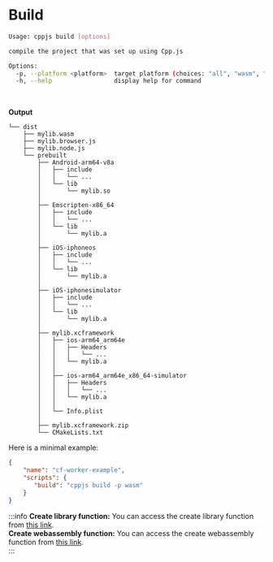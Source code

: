 # Build
```bash
Usage: cppjs build [options]

compile the project that was set up using Cpp.js

Options:
  -p, --platform <platform>  target platform (choices: "all", "wasm", "android", "ios", default: "all")
  -h, --help                 display help for command
```

<br />

**Output**
```
└── dist
    ├── mylib.wasm
    ├── mylib.browser.js
    ├── mylib.node.js
    └── prebuilt
        ├── Android-arm64-v8a
        │   ├── include
        │   │   └── ...
        │   └── lib
        │       └── mylib.so
        │
        ├── Emscripten-x86_64
        │   ├── include
        │   │   └── ...
        │   └── lib
        │       └── mylib.a
        │
        ├── iOS-iphoneos
        │   ├── include
        │   │   └── ...
        │   └── lib
        │       └── mylib.a
        │
        ├── iOS-iphonesimulator
        │   ├── include
        │   │   └── ...
        │   └── lib
        │       └── mylib.a
        │
        ├── mylib.xcframework
        │   ├── ios-arm64_arm64e
        │   │   ├── Headers
        │   │   │   └── ...
        │   │   └── mylib.a
        │   │
        │   ├── ios-arm64_arm64e_x86_64-simulator
        │   │   ├── Headers
        │   │   │   └── ...
        │   │   └── mylib.a
        │   │
        │   └── Info.plist
        │
        ├── mylib.xcframework.zip
        └── CMakeLists.txt

```

Here is a minimal example:

```json title="package.json"
{
    "name": "cf-worker-example",
    "scripts": {
       "build": "cppjs build -p wasm"
    }
}
```

:::info 
**Create library function:** You can access the create library function from [this link](https://github.com/bugra9/cpp.js/blob/main/packages/cpp.js/src/functions/createLib.js).  
**Create webassembly function:** You can access the create webassembly function from [this link](https://github.com/bugra9/cpp.js/blob/main/packages/cpp.js/src/functions/createWasm.js).  
:::
